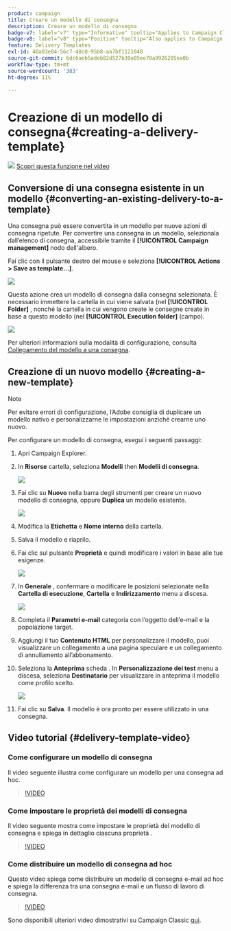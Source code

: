 ```yaml
---
product: campaign
title: Creare un modello di consegna
description: Creare un modello di consegna
badge-v7: label="v7" type="Informative" tooltip="Applies to Campaign Classic v7"
badge-v8: label="v8" type="Positive" tooltip="Also applies to Campaign v8"
feature: Delivery Templates
exl-id: 40a03e04-56c7-48c0-95b8-aa7bf1121048
source-git-commit: 6dc6aeb5adeb82d527b39a05ee70a9926205ea0b
workflow-type: tm+mt
source-wordcount: '383'
ht-degree: 11%

---
```


# Creazione di un modello di consegna{#creating-a-delivery-template}



![](assets/do-not-localize/how-to-video.png) [Scopri questa funzione nel video](#delivery-template-video)

## Conversione di una consegna esistente in un modello {#converting-an-existing-delivery-to-a-template}

Una consegna può essere convertita in un modello per nuove azioni di consegna ripetute. Per convertire una consegna in un modello, selezionala dall’elenco di consegna, accessibile tramite il **[!UICONTROL Campaign management]** nodo dell&#39;albero.

Fai clic con il pulsante destro del mouse e seleziona **[!UICONTROL Actions > Save as template...]**.

![](assets/s_ncs_user_campaign_save_as_scenario.png)

Questa azione crea un modello di consegna dalla consegna selezionata. È necessario immettere la cartella in cui viene salvata (nel **[!UICONTROL Folder]** , nonché la cartella in cui vengono create le consegne create in base a questo modello (nel **[!UICONTROL Execution folder]** (campo).

![](assets/s_ncs_user_campaign_save_as_scenario_a.png)

Per ulteriori informazioni sulla modalità di configurazione, consulta [Collegamento del modello a una consegna](creating-a-delivery-from-a-template.md#linking-the-template-to-a-delivery).

## Creazione di un nuovo modello {#creating-a-new-template}

>[!NOTE]
>
>Per evitare errori di configurazione, l’Adobe consiglia di duplicare un modello nativo e personalizzarne le impostazioni anziché crearne uno nuovo.

Per configurare un modello di consegna, esegui i seguenti passaggi:

1. Apri Campaign Explorer.
1. In **Risorse** cartella, seleziona **Modelli** then **Modelli di consegna**.

   ![](assets/delivery_template_1.png)

1. Fai clic su **Nuovo** nella barra degli strumenti per creare un nuovo modello di consegna, oppure **Duplica** un modello esistente.

   ![](assets/delivery_template_2.png)

1. Modifica la **Etichetta** e **Nome interno** della cartella.
1. Salva il modello e riaprilo.
1. Fai clic sul pulsante **Proprietà** e quindi modificare i valori in base alle tue esigenze.

   ![](assets/delivery_template_3.png)

1. In **Generale** , confermare o modificare le posizioni selezionate nella **Cartella di esecuzione**, **Cartella** e **Indirizzamento** menu a discesa.

   ![](assets/delivery_template_4.png)

1. Completa il **Parametri e-mail** categoria con l’oggetto dell’e-mail e la popolazione target.
1. Aggiungi il tuo **Contenuto HTML** per personalizzare il modello, puoi visualizzare un collegamento a una pagina speculare e un collegamento di annullamento all’abbonamento.
1. Seleziona la **Anteprima** scheda . In **Personalizzazione dei test** menu a discesa, seleziona **Destinatario** per visualizzare in anteprima il modello come profilo scelto.

   ![](assets/delivery_template_5.png)

1. Fai clic su **Salva**. Il modello è ora pronto per essere utilizzato in una consegna.


## Video tutorial {#delivery-template-video}

### Come configurare un modello di consegna

Il video seguente illustra come configurare un modello per una consegna ad hoc.

>[!VIDEO](https://video.tv.adobe.com/v/24066?quality=12)

### Come impostare le proprietà dei modelli di consegna

Il video seguente mostra come impostare le proprietà del modello di consegna e spiega in dettaglio ciascuna proprietà .

>[!VIDEO](https://video.tv.adobe.com/v/24067?quality=12)

### Come distribuire un modello di consegna ad hoc

Questo video spiega come distribuire un modello di consegna e-mail ad hoc e spiega la differenza tra una consegna e-mail e un flusso di lavoro di consegna.

>[!VIDEO](https://video.tv.adobe.com/v/24065?quality=12)

Sono disponibili ulteriori video dimostrativi su Campaign Classic [qui](https://experienceleague.adobe.com/docs/campaign-classic-learn/tutorials/overview.html?lang=it).
